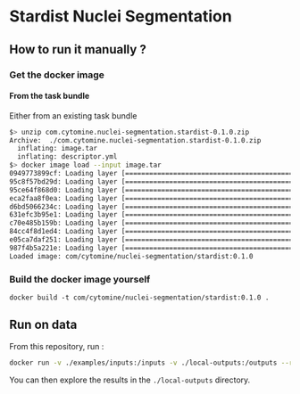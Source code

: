 # Stardist Nuclei Segmentation



## How to run it manually ?

### Get the docker image

#### From the task bundle

Either from an existing task bundle

```bash
$> unzip com.cytomine.nuclei-segmentation.stardist-0.1.0.zip
Archive:  ./com.cytomine.nuclei-segmentation.stardist-0.1.0.zip
  inflating: image.tar
  inflating: descriptor.yml
$> docker image load --input image.tar
0949773899cf: Loading layer [==================================================>]   84.2MB/84.2MB
95c8f57bd29d: Loading layer [==================================================>]  3.405MB/3.405MB
95ce64f868d0: Loading layer [==================================================>]  30.56MB/30.56MB
eca2faa8f0ea: Loading layer [==================================================>]   5.12kB/5.12kB
d6bd5066234c: Loading layer [==================================================>]  12.91MB/12.91MB
631efc3b95e1: Loading layer [==================================================>]  1.536kB/1.536kB
c70e485b159b: Loading layer [==================================================>]   2.56kB/2.56kB
84cc4f8d1ed4: Loading layer [==================================================>]  2.087GB/2.087GB
e05ca7daf251: Loading layer [==================================================>]   5.78MB/5.78MB
987f4b5a221e: Loading layer [==================================================>]  6.656kB/6.656kB
Loaded image: com/cytomine/nuclei-segmentation/stardist:0.1.0

```

### Build the docker image yourself

```
docker build -t com/cytomine/nuclei-segmentation/stardist:0.1.0 .
```

## Run on data

From this repository, run :

```bash
docker run -v ./examples/inputs:/inputs -v ./local-outputs:/outputs --rm -it com/cytomine/nuclei-segmentation/stardist:0.1.0
```

You can then explore the results in the `./local-outputs` directory.
